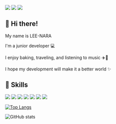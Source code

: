 <img src="https://img.shields.io/badge/dlskfk1414@gmail.com-EA4335?style=flat&logo=gmail&logoColor=white"> <a href="https://post-archive.tistory.com/"><img src="https://img.shields.io/badge/TStory-eb531f?style=flat&logo=tistory&logoColor=white"></a>
<a href="https://github.com/havanara"><img src="https://img.shields.io/badge/GitHub-181717?style=flat&logo=github&logoColor=white"></a>

## 👋 Hi there!

My name is LEE-NARA

I'm a junior developer 💻

I enjoy baking, traveling, and listening to music ✈️🎵

I hope my development will make it a better world ✨

## 🚩 Skills

<img src="https://img.shields.io/badge/Java-007396?style=flat&logo=OpenJDK&logoColor=white"/> <img src="https://img.shields.io/badge/JavaScript-F7DF1E?style=flat&logo=javascript&logoColor=white"> <img src="https://img.shields.io/badge/Spring-6DB33F?style=flat&logo=spring&logoColor=white"> <img src="https://img.shields.io/badge/EclipseIDE-2C2255?style=flat&logo=eclipseide&logoColor=white"> <img src="https://img.shields.io/badge/MySQL-4479A1?style=flat&logo=mysql&logoColor=white"> <img src="https://img.shields.io/badge/Css-1572B6?style=flat&logo=css3&logoColor=white"> <img src="https://img.shields.io/badge/Html-E34F26?style=flat&logo=html5&logoColor=white">

[![Top Langs](https://github-readme-stats.vercel.app/api/top-langs/?username=havanara&layout=compact)](https://github.com/havanara/github-readme-stats)

![GitHub stats](https://github-readme-stats.vercel.app/api?username=havanara&show_icons=true&theme=dracula)
